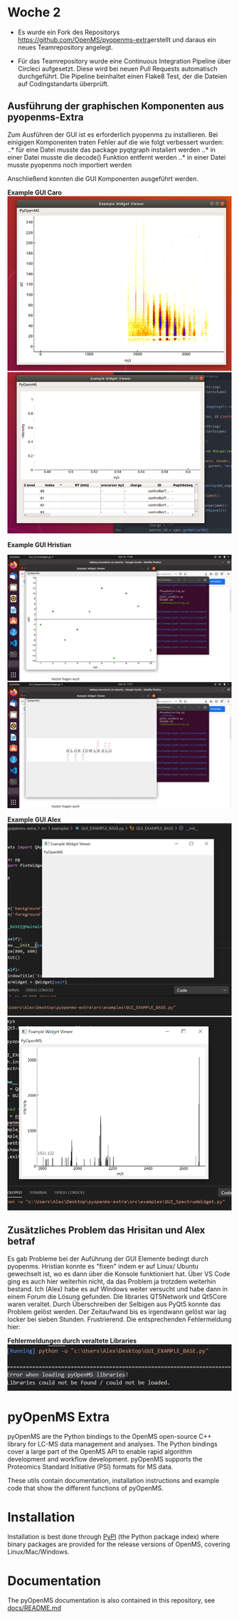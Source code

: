 # Woche 2

* Es wurde ein Fork des Repositorys ​ https://github.com/OpenMS/pyopenms-extra​ erstellt und daraus ein neues Teamrepository angelegt.

* Für das Teamrepository wurde eine Continuous Integration Pipeline über Circleci aufgesetzt. Diese wird bei neuen Pull Requests automatisch durchgeführt. Die Pipeline beinhaltet einen Flake8 Test, der die Dateien auf Codingstandarts überprüft.

## Ausführung der graphischen Komponenten aus pyopenms-Extra

Zum Ausführen der GUI ist es erforderlich pyopenms zu installieren. Bei einigigen Komponenten traten Fehler auf die wie folgt verbessert wurden:
..* für eine Datei musste das package pyqtgraph instaliert werden
..* in einer Datei musste die decode() Funktion entfernt werden
..* in einer Datei musste pyopenms noch importiert werden

Anschließend konnten die GUI Komponenten ausgeführt werden.

**Example GUI Caro**
![alt text](Screenshots/ExampleWidgetViewer.png)
![alt text](Screenshots/ExampleWidgetViewer2.png)

**Example GUI Hristian**

![alt text](Screenshots/Example3.png)
![alt text](Screenshots/Example4.png)

**Example GUI Alex**
![alt text](Screenshots/GUI_Example_Base.png)
![alt text](Screenshots/GUI_Spectrum_widget.png)


## Zusätzliches Problem das Hrisitan und Alex betraf

Es gab Probleme bei der Auführung der GUI Elemente bedingt durch pyopenms. 
Hristian konnte es "fixen" indem er auf Linux/ Ubuntu gewechselt ist, wo es dann über die
Konsole funktioniert hat. Über VS Code ging es auch hier weiterhin nicht, da das Problem ja 
trotzdem weiterhin bestand. 
Ich (Alex) habe es auf Windows weiter versucht und habe dann in einem Forum die Lösung gefunden.
Die libraries QT5Network und Qt5Core waren veraltet. Durch Überschreiben der Selbigen aus PyQt5 
konnte das Problem gelöst werden. 
Der Zeitaufwand bis es irgendwann gelöst war lag locker bei sieben Stunden. Frustrierend.
Die entsprechenden Fehlermeldung hier:

**Fehlermeldungen durch veraltete Libraries**
![alt text](Screenshots/loading-PpyOpenMS-libraries-Fehler.png)



pyOpenMS Extra
=============

pyOpenMS are the Python bindings to the OpenMS open-source C++ library for
LC-MS data management and analyses. The Python bindings cover a large part of
the OpenMS API to enable rapid algorithm development and workflow development.
pyOpenMS supports the Proteomics Standard Initiative (PSI) formats for MS data.

These utils contain documentation, installation instructions and example code
that show the different functions of pyOpenMS.

Installation
=============

Installation is best done through [PyPI](https://pypi.python.org/pypi/pyopenms)
(the Python package index) where binary packages are provided for the release
versions of OpenMS, covering Linux/Mac/Windows.

Documentation
=============
The pyOpenMS documentation is also contained in this repository, see [docs/README.md](docs/README.md)

